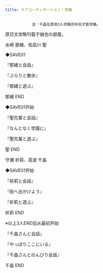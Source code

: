 ```yaml
---
title: ラブコーディネーション！攻略
---
```


                注：千晶在其他3人攻略完毕后才能攻略。

原日文攻略刊载于誠也の部屋。



水崎 那緒、佐凪川 聖



◆SAVE01

『那緒と会話』

『ぶらりと散歩』

『那緒と遊ぶ』



那緒 END



◆SAVE01开始

『聖先輩と会話』

『なんとなく学園に』

『聖先輩と遊ぶ』



聖 END



守瀬 祈莉、高波 千晶



◆SAVE01开始

『祈莉と会話』

『街へ出かけよう』

『祈莉と遊ぶ』



祈莉 END



※以上3人END后从最初开始

『千晶さんと会話』

『やっぱりここにいる』

『千晶さんとのんびり会話』



千晶 END


              
